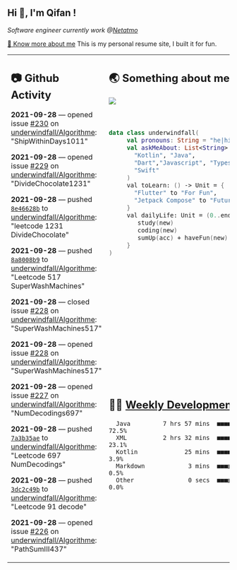 <h2> Hi 👋, I'm Qifan ! </h2>
<p><em>Software engineer currently work @<a href="https://www.netatmo.com">Netatmo</a>
</em></p><p><a href="https://qifanyang.com/resume" target="_blank"> 🔭 Know more about me</a> This is my personal resume site, I built it for fun.</p>
<table><tr><td valign="top" rowspan="2">

 ## 📷 Github Activity
 <!-- githubActivity starts -->
  **2021-09-28** — opened issue [#230](https://api.github.com/repos/underwindfall/Algorithme/issues/230) on [underwindfall/Algorithme](https://api.github.com/repos/underwindfall/Algorithme): "ShipWithinDays1011"

  **2021-09-28** — opened issue [#229](https://api.github.com/repos/underwindfall/Algorithme/issues/229) on [underwindfall/Algorithme](https://api.github.com/repos/underwindfall/Algorithme): "DivideChocolate1231"

  **2021-09-28** — pushed [`8e46628b`](https://github.com/underwindfall/Algorithme/commit/8e46628b763743069010fb3aa042c053cc5d9484) to [underwindfall/Algorithme](https://api.github.com/repos/underwindfall/Algorithme): "leetcode 1231 DivideChocolate"

  **2021-09-28** — pushed [`8a8008b9`](https://github.com/underwindfall/Algorithme/commit/8a8008b96323f31a33a066de86c0d9fdd5253241) to [underwindfall/Algorithme](https://api.github.com/repos/underwindfall/Algorithme): "Leetcode 517 SuperWashMachines"

  **2021-09-28** — closed issue [#228](https://api.github.com/repos/underwindfall/Algorithme/issues/228) on [underwindfall/Algorithme](https://api.github.com/repos/underwindfall/Algorithme): "SuperWashMachines517"

  **2021-09-28** — opened issue [#228](https://api.github.com/repos/underwindfall/Algorithme/issues/228) on [underwindfall/Algorithme](https://api.github.com/repos/underwindfall/Algorithme): "SuperWashMachines517"

  **2021-09-28** — opened issue [#227](https://api.github.com/repos/underwindfall/Algorithme/issues/227) on [underwindfall/Algorithme](https://api.github.com/repos/underwindfall/Algorithme): "NumDecodings697"

  **2021-09-28** — pushed [`7a3b35ae`](https://github.com/underwindfall/Algorithme/commit/7a3b35aea52b1773f062a6ffb5f50a8c84f0bcd3) to [underwindfall/Algorithme](https://api.github.com/repos/underwindfall/Algorithme): "Leetcode 697 NumDecodings"

  **2021-09-28** — pushed [`3dc2c49b`](https://github.com/underwindfall/Algorithme/commit/3dc2c49b46725b1df1bfbb9f2069670fadf95d69) to [underwindfall/Algorithme](https://api.github.com/repos/underwindfall/Algorithme): "Leetcode 91 decode"

  **2021-09-28** — opened issue [#226](https://api.github.com/repos/underwindfall/Algorithme/issues/226) on [underwindfall/Algorithme](https://api.github.com/repos/underwindfall/Algorithme): "PathSumIII437"
 <!-- githubActivity ends -->
 </td><td valign="top">

 ## 🌏 Something about me
 <!-- profile starts -->
 <a href="https://github.com/underwindfall" width="100%">
   <img src="https://activity-graph.herokuapp.com/graph?username=underwindfall&theme=react-dark&hide_border=true&bg_color=00000000&color=BDDFFF&line=6E93B5&point=BDDFFF"/>
 </a>
 <br/>
 <br/>
 <br/>

 ```kotlin
 data class underwindfall(
      val pronouns: String = "he|him",
      val askMeAbout: List<String> = listOf(
        "Kotlin", "Java",
        "Dart","Javascript", "Typescript",
        "Swift"
      )
      val toLearn: () -> Unit = {
        "Flutter" to "For Fun",
        "Jetpack Compose" to "Future"
      }
      val dailyLife: Unit = (0..end).reduce { acc, new ->
         study(new)
         coding(new)
         sumUp(acc) + haveFun(new)
      }
 )
 ```
 <!-- profile ends -->
 </td></tr><tr><td valign="top">

 ## 🏊‍♂️ <a href="https://gist.github.com/underwindfall/377ee88ba1fabd1e93516e48ca9c61eb" target="_blank">Weekly Development Breakdown</a>
  <!-- codeTime starts -->
  ```text
    Java         7 hrs 57 mins  ■■■■■■■■■■■■■■■■■■■■■□□□  72.5%
    XML          2 hrs 32 mins  ■■■■■■■■■□□□□□□□□□□□□□□□  23.1%
    Kotlin             25 mins  ■■■■▥□□□□□□□□□□□□□□□□□□□   3.9%
    Markdown            3 mins  ■■■▥□□□□□□□□□□□□□□□□□□□□   0.5%
    Other               0 secs  ■■■▥□□□□□□□□□□□□□□□□□□□□   0.0%
  ```
  <!-- codeTime starts -->
  </td></tr></table>